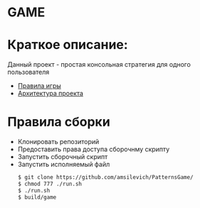 # GAME 

# Краткое описание:
Данный проект - простая консольная стратегия для одного пользователя
* [Правила игры](https://github.com/amsilevich/PatternsGame/blob/dev/RULES.md)
* [Архитектура проекта](https://github.com/amsilevich/PatternsGame/blob/dev/PROJECT_ARCHITECTURE.md)

# Правила сборки
- Клонировать репозиторий
- Предоставить права доступа сборочнму скрипту
- Запустить сборочный скрипт
- Запустить исполняемый файл
    ```sh
    $ git clone https://github.com/amsilevich/PatternsGame/
    $ chmod 777 ./run.sh
    $ ./run.sh
    $ build/game
    ```
